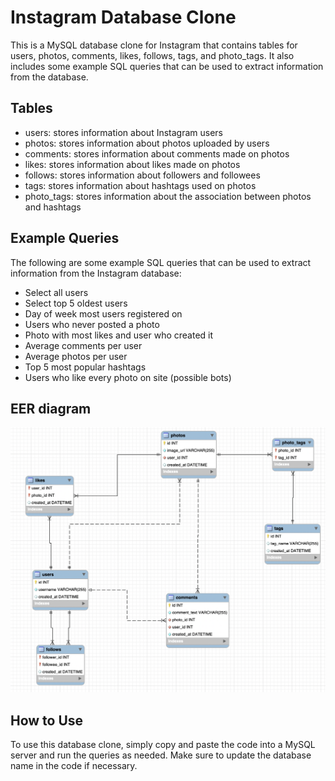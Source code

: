 # Instagram Database Clone
This is a MySQL database clone for Instagram that contains tables for users, photos, comments, likes, follows, tags, and photo_tags. It also includes some example SQL queries that can be used to extract information from the database.


## Tables
- users: stores information about Instagram users
- photos: stores information about photos uploaded by users
- comments: stores information about comments made on photos
- likes: stores information about likes made on photos
- follows: stores information about followers and followees
- tags: stores information about hashtags used on photos
- photo_tags: stores information about the association between photos and hashtags


## Example Queries
The following are some example SQL queries that can be used to extract information from the Instagram database:

- Select all users
- Select top 5 oldest users
- Day of week most users registered on
- Users who never posted a photo
- Photo with most likes and user who created it
- Average comments per user
- Average photos per user
- Top 5 most popular hashtags
- Users who like every photo on site (possible bots)


## EER diagram

![](https://github.com/JWu-Git/Instagram-Clone-SQL/blob/main/EER_diagram.png)

## How to Use
To use this database clone, simply copy and paste the code into a MySQL server and run the queries as needed. Make sure to update the database name in the code if necessary.
